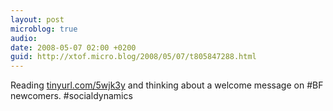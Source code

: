 ```yaml
---
layout: post
microblog: true
audio: 
date: 2008-05-07 02:00 +0200
guid: http://xtof.micro.blog/2008/05/07/t805847288.html
---
```

Reading [tinyurl.com/5wjk3y](http://tinyurl.com/5wjk3y) and thinking about a welcome message on #BF newcomers. #socialdynamics
